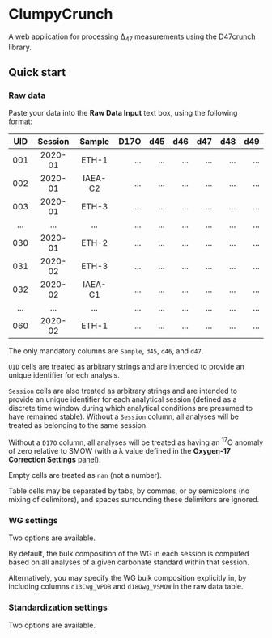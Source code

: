 # ClumpyCrunch

A web application for processing Δ<sub>47</sub> measurements using the [D47crunch] library.

[D47crunch]: https://github.com/mdaeron/D47crunch

## Quick start

### Raw data

Paste your data into the __Raw Data Input__ text box, using the following format:

|UID|Session| Sample |D17O|d45|d46|d47|d48|d49|
|:-:|:-----:|:------:|---:|--:|--:|--:|--:|--:|
|001|2020-01|ETH-1   |... |...|...|...|...|...|
|002|2020-01|IAEA-C2 |... |...|...|...|...|...|
|003|2020-01|ETH-3   |... |...|...|...|...|...|
|...|...    |...     |... |...|...|...|...|...|
|030|2020-01|ETH-2   |... |...|...|...|...|...|
|031|2020-02|ETH-3   |... |...|...|...|...|...|
|032|2020-02|IAEA-C1 |... |...|...|...|...|...|
|...|...    |...     |... |...|...|...|...|...|
|060|2020-02|ETH-1   |... |...|...|...|...|...|

The only mandatory columns are `Sample`, `d45`, `d46`, and `d47`.

`UID` cells are treated as arbitrary strings and are intended to provide an unique identifier for ech analysis.

`Session` cells are also treated as arbitrary strings and are intended to provide an unique identifier for each analytical session (defined as a discrete time window during which analytical conditions are presumed to have remained stable). Without a `Session` column, all analyses will be treated as belonging to the same session.

Without a `D17O` column, all analyses will be treated as having an <sup>17</sup>O anomaly of zero relative to SMOW (with a λ value defined in the __Oxygen-17 Correction Settings__ panel).

Empty cells are treated as `nan` (not a number).

Table cells may be separated by tabs, by commas, or by semicolons (no mixing of delimitors), and spaces surrounding these delimitors are ignored.

### WG settings

Two options are available.

By default, the bulk composition of the WG in each session is computed based on all analyses of a given carbonate standard within that session.

Alternatively, you may specify the WG bulk composition explicitly in, by including columns `d13Cwg_VPDB` and `d18Owg_VSMOW` in the raw data table.

### Standardization settings

Two options are available.
